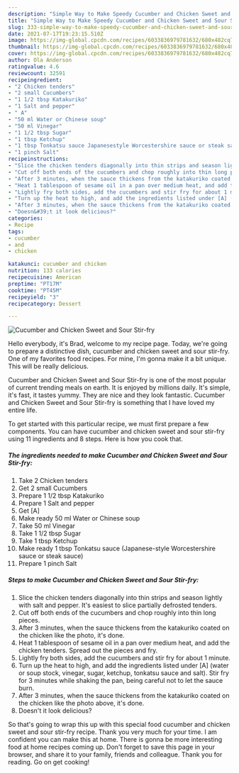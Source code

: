 ```yaml
---
description: "Simple Way to Make Speedy Cucumber and Chicken Sweet and Sour Stir-fry"
title: "Simple Way to Make Speedy Cucumber and Chicken Sweet and Sour Stir-fry"
slug: 333-simple-way-to-make-speedy-cucumber-and-chicken-sweet-and-sour-stir-fry
date: 2021-07-17T19:23:15.510Z
image: https://img-global.cpcdn.com/recipes/6033836979781632/680x482cq70/cucumber-and-chicken-sweet-and-sour-stir-fry-recipe-main-photo.jpg
thumbnail: https://img-global.cpcdn.com/recipes/6033836979781632/680x482cq70/cucumber-and-chicken-sweet-and-sour-stir-fry-recipe-main-photo.jpg
cover: https://img-global.cpcdn.com/recipes/6033836979781632/680x482cq70/cucumber-and-chicken-sweet-and-sour-stir-fry-recipe-main-photo.jpg
author: Ola Anderson
ratingvalue: 4.6
reviewcount: 32591
recipeingredient:
- "2 Chicken tenders"
- "2 small Cucumbers"
- "1 1/2 tbsp Katakuriko"
- "1 Salt and pepper"
- " A"
- "50 ml Water or Chinese soup"
- "50 ml Vinegar"
- "1 1/2 tbsp Sugar"
- "1 tbsp Ketchup"
- "1 tbsp Tonkatsu sauce Japanesestyle Worcestershire sauce or steak sauce"
- "1 pinch Salt"
recipeinstructions:
- "Slice the chicken tenders diagonally into thin strips and season lightly with salt and pepper. It&#39;s easiest to slice partially defrosted tenders."
- "Cut off both ends of the cucumbers and chop roughly into thin long pieces."
- "After 3 minutes, when the sauce thickens from the katakuriko coated on the chicken like the photo, it&#39;s done."
- "Heat 1 tablespoon of sesame oil in a pan over medium heat, and add the chicken tenders. Spread out the pieces and fry."
- "Lightly fry both sides, add the cucumbers and stir fry for about 1 minute."
- "Turn up the heat to high, and add the ingredients listed under [A] (water or soup stock, vinegar, sugar, ketchup, tonkatsu sauce and salt). Stir fry for 3 minutes while shaking the pan, being careful not to let the sauce burn."
- "After 3 minutes, when the sauce thickens from the katakuriko coated on the chicken like the photo above, it&#39;s done."
- "Doesn&#39;t it look delicious?"
categories:
- Recipe
tags:
- cucumber
- and
- chicken

katakunci: cucumber and chicken 
nutrition: 133 calories
recipecuisine: American
preptime: "PT17M"
cooktime: "PT45M"
recipeyield: "3"
recipecategory: Dessert

---
```



![Cucumber and Chicken Sweet and Sour Stir-fry](https://img-global.cpcdn.com/recipes/6033836979781632/680x482cq70/cucumber-and-chicken-sweet-and-sour-stir-fry-recipe-main-photo.jpg)

Hello everybody, it's Brad, welcome to my recipe page. Today, we're going to prepare a distinctive dish, cucumber and chicken sweet and sour stir-fry. One of my favorites food recipes. For mine, I'm gonna make it a bit unique. This will be really delicious.



Cucumber and Chicken Sweet and Sour Stir-fry is one of the most popular of current trending meals on earth. It is enjoyed by millions daily. It's simple, it's fast, it tastes yummy. They are nice and they look fantastic. Cucumber and Chicken Sweet and Sour Stir-fry is something that I have loved my entire life.


To get started with this particular recipe, we must first prepare a few components. You can have cucumber and chicken sweet and sour stir-fry using 11 ingredients and 8 steps. Here is how you cook that.

<!--inarticleads1-->

##### The ingredients needed to make Cucumber and Chicken Sweet and Sour Stir-fry:

1. Take 2 Chicken tenders
1. Get 2 small Cucumbers
1. Prepare 1 1/2 tbsp Katakuriko
1. Prepare 1 Salt and pepper
1. Get  [A]
1. Make ready 50 ml Water or Chinese soup
1. Take 50 ml Vinegar
1. Take 1 1/2 tbsp Sugar
1. Take 1 tbsp Ketchup
1. Make ready 1 tbsp Tonkatsu sauce (Japanese-style Worcestershire sauce or steak sauce)
1. Prepare 1 pinch Salt




<!--inarticleads2-->

##### Steps to make Cucumber and Chicken Sweet and Sour Stir-fry:

1. Slice the chicken tenders diagonally into thin strips and season lightly with salt and pepper. It&#39;s easiest to slice partially defrosted tenders.
1. Cut off both ends of the cucumbers and chop roughly into thin long pieces.
1. After 3 minutes, when the sauce thickens from the katakuriko coated on the chicken like the photo, it&#39;s done.
1. Heat 1 tablespoon of sesame oil in a pan over medium heat, and add the chicken tenders. Spread out the pieces and fry.
1. Lightly fry both sides, add the cucumbers and stir fry for about 1 minute.
1. Turn up the heat to high, and add the ingredients listed under [A] (water or soup stock, vinegar, sugar, ketchup, tonkatsu sauce and salt). Stir fry for 3 minutes while shaking the pan, being careful not to let the sauce burn.
1. After 3 minutes, when the sauce thickens from the katakuriko coated on the chicken like the photo above, it&#39;s done.
1. Doesn&#39;t it look delicious?




So that's going to wrap this up with this special food cucumber and chicken sweet and sour stir-fry recipe. Thank you very much for your time. I am confident you can make this at home. There is gonna be more interesting food at home recipes coming up. Don't forget to save this page in your browser, and share it to your family, friends and colleague. Thank you for reading. Go on get cooking!
